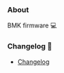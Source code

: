 
### About

 BMK firmware :computer:

### Changelog :calendar:

- [Changelog](https://github.com/piotrvvilk/my_bmk_led/blob/main/changelog/changelog.txt)


